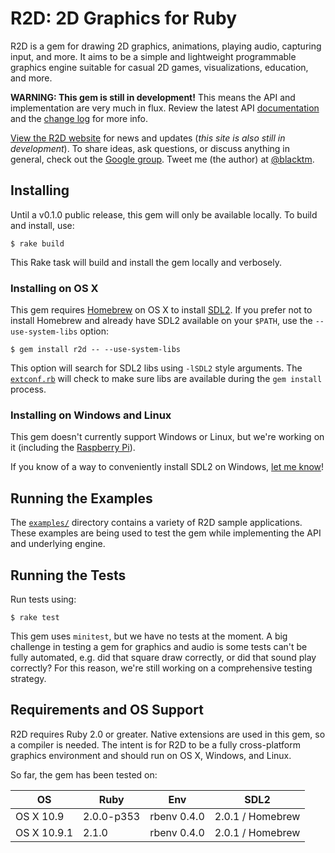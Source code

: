 # R2D: 2D Graphics for Ruby

R2D is a gem for drawing 2D graphics, animations, playing audio, capturing input, and more. It aims to be a simple and lightweight programmable graphics engine suitable for casual 2D games, visualizations, education, and more.

**WARNING: This gem is still in development!** This means the API and implementation are very much in flux. Review the latest API [documentation](http://www.ruby2d.com/docs) and the [change log](http://www.ruby2d.com/docs/history.html) for more info.

[View the R2D website](http://www.ruby2d.com) for news and updates (*this site is also still in development*). To share ideas, ask questions, or discuss anything in general, check out the [Google group](https://groups.google.com/d/forum/r2d-gem). Tweet me (the author) at [@blacktm](https://twitter.com/blacktm).

## Installing

Until a v0.1.0 public release, this gem will only be available locally. To build and install, use:

```
$ rake build
```

This Rake task will build and install the gem locally and verbosely.

### Installing on OS X

This gem requires [Homebrew](http://brew.sh) on OS X to install [SDL2](http://www.libsdl.org). If you prefer not to install Homebrew and already have SDL2 available on your `$PATH`, use the `--use-system-libs` option:

```
$ gem install r2d -- --use-system-libs
```

This option will search for SDL2 libs using `-lSDL2` style arguments. The [`extconf.rb`](/ext/r2d/extconf.rb) will check to make sure libs are available during the `gem install` process.

### Installing on Windows and Linux

This gem doesn't currently support Windows or Linux, but we're working on it (including the [Raspberry Pi](http://www.raspberrypi.org)).

If you know of a way to conveniently install SDL2 on Windows, [let me know](https://twitter.com/blacktm)!

## Running the Examples

The [`examples/`](/examples) directory contains a variety of R2D sample applications. These examples are being used to test the gem while implementing the API and underlying engine.

## Running the Tests

Run tests using:

```
$ rake test
```

This gem uses `minitest`, but we have no tests at the moment. A big challenge in testing a gem for graphics and audio is some tests can't be fully automated, e.g. did that square draw correctly, or did that sound play correctly? For this reason, we're still working on a comprehensive testing strategy.

## Requirements and OS Support

R2D requires Ruby 2.0 or greater. Native extensions are used in this gem, so a compiler is needed. The intent is for R2D to be a fully cross-platform graphics environment and should run on OS X, Windows, and Linux.

So far, the gem has been tested on:

| OS          | Ruby       | Env         | SDL2             |
| ----------- | ---------- | ----------- | ---------------- |
| OS X 10.9   | 2.0.0-p353 | rbenv 0.4.0 | 2.0.1 / Homebrew |
| OS X 10.9.1 | 2.1.0      | rbenv 0.4.0 | 2.0.1 / Homebrew |

<!-- - Windows 7 32-bit using the [RubyInstaller](http://rubyinstaller.org/) for Windows and the [MinGW DevKit](http://rubyinstaller.org/add-ons/devkit/) (required for building native extensions). -->

<!-- If you've tested R2D on other platforms or configurations, please [let me know](https://twitter.com/blacktm)! This thing should work everywhere. -->

